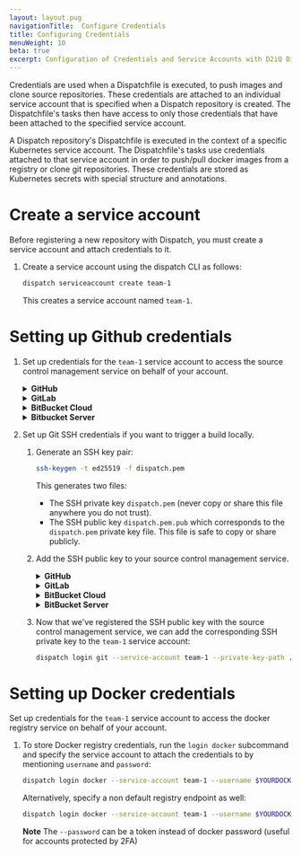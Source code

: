 ```yaml
---
layout: layout.pug
navigationTitle:  Configure Credentials
title: Configuring Credentials
menuWeight: 10
beta: true
excerpt: Configuration of Credentials and Service Accounts with D2iQ Dispatch
---
```

Credentials are used when a Dispatchfile is executed, to push images and
clone source repositories. These credentials are attached to an individual service account that is specified when a Dispatch repository is created. The Dispatchfile's tasks then have access to only those credentials that have been attached to the specified
service account.

A Dispatch repository's Dispatchfile is executed in the context of a specific
Kubernetes service account. The Dispatchfile's tasks use credentials attached to
that service account in order to push/pull docker images from a registry or
clone git repositories. These credentials are stored as Kubernetes secrets with
special structure and annotations.

# Create a service account

Before registering a new repository with Dispatch, you must create a service
account and attach credentials to it.

1. Create a service account using the dispatch CLI as follows:

    ```bash
    dispatch serviceaccount create team-1
    ```

   This creates a service account named `team-1`.

# Setting up Github credentials
1. Set up credentials for the `team-1` service account to access the source control management
   service on behalf of your account.

    <details>
    <summary><b>GitHub</b></summary>

    Create a [Personal Access Token](https://github.com/settings/tokens) for your
    GitHub account. You must specify the following permissions:

    * FULL access to `admin:repo_hook`: used to register webhooks to report events
      to Dispatch.
    * FULL access to `repo`: used to pull and/or push source code whether public or private,
      report build statuses to your commits, etc.

    After creating the token, remember the secret value. Replace `$GITHUB_TOKEN`
    with the secret value in the following command:

    ```bash
    dispatch login github --service-account team-1 --user $GITHUB_USER --token $GITHUB_TOKEN
    ```

	<p class="message--note">NOTE: </strong>If your Kubernetes cluster endpoint presents a self-signed TLS certificates you must pass `--insecure-webhook-skip-tls-verify` to the `login github` command, otherwise GitHub will refuse to deliver webhook events to Dispatch.</p>

    </details>

    <details>
    <summary><b>GitLab</b></summary>

    Create a [Personal Access Token](https://gitlab.com/profile/personal_access_tokens)
    for your GitLab account. The token should have the following scopes:

    * `api`: used to register webhooks to report events to Dispatch and report
      build statuses to your commits, etc.
    * `write_repository`: used to pull and/or push source code whether public or private.

    After creating the token, remember the secret value. Replace `$GITLAB_TOKEN`
    with the secret value in the following command:

    ```bash
    dispatch login gitlab --service-account team-1 --user $GITLAB_USER --token $GITLAB_TOKEN
    ```

    </details>

    <details>
    <summary><b>BitBucket Cloud</b></summary>

    Create an [App Password](https://bitbucket.org/account/settings/app-passwords/) for your
    Bitbucket Cloud account. The app password should have the following permissions:

    * Repositories read and write: used to pull and/or push source code whether public or private,
      report build statuses to your commits, etc.
    * Pull requests read and write: used to obtain and/or update pull request information.
    * Webhooks read and write: used to register webhooks to report events to Dispatch.

    After creating the app password, remember the secret value. Replace `$BITBUCKET_APP_PASSWORD`
    with the secret value in the following command:

    ```bash
    dispatch login bitbucket-cloud --service-account team-1 --user $BITBUCKET_USER --app-password $BITBUCKET_APP_PASSWORD
    ```

    </details>

    <details>
    <summary><b>Bitbucket Server</b></summary>

    <p class="message--note"><strong>NOTE: </strong>Bitbucket Server does not support skipping TLS
    certificate verification for webhooks. If you use a self-signed certificate in your cluster, you
    must [add the certificate to Bitbucket Server](https://confluence.atlassian.com/bitbucketserver/if-you-use-self-signed-certificates-938028692.html).
    Or if you are using Konvoy, you could [set up a Let's Encrypt certificate](/dkp/konvoy/latest/security/letsencrypt/).</p>

    Create a [Personal Access Token](https://confluence.atlassian.com/bitbucketserver/personal-access-tokens-939515499.html)
    for your Bitbucket Server account. The token should have the following permissions:

    * Projects: read
    * Repositories: admin

    These permissions allow Dispatch to do the following:

    * Perform pull request actions
    * Update repository settings and permissions
    * Push, pull, and clone repositories

    After creating the token, remember the secret value. Replace `$BITBUCKET_TOKEN`
    with the secret value in the following command:

    ```bash
    dispatch login bitbucket-server --service-account team-1 --user $BITBUCKET_USER --app-password $BITBUCKET_TOKEN
    ```

	<p class="message--note">NOTE: </strong>If your Kubernetes cluster endpoint presents a self-signed TLS certificates you must pass `--insecure-webhook-skip-tls-verify` to the `login gitlab` command, otherwise GitLab will refuse to deliver webhook events to Dispatch.</p>

    </details>


1. Set up Git SSH credentials if you want to trigger a build locally.

    1. Generate an SSH key pair:

        ```bash
        ssh-keygen -t ed25519 -f dispatch.pem
        ```

        This generates two files:

        * The SSH private key `dispatch.pem` (never copy or share this file anywhere you
          do not trust).
        * The SSH public key `dispatch.pem.pub` which corresponds to the `dispatch.pem`
          private key file. This file is safe to copy or share publicly.

    1. Add the SSH public key to your source control management service.

        <details>
        <summary><b>GitHub</b></summary>

        1. Visit https://github.com/settings/keys
        1. Click "New SSH key".
        1. Give the key an appropriate title like "Dispatch test 1".
        1. Run `cat ./dispatch.pem.pub` in your terminal, copy the output, and paste it in the "Key" text box on the page.
        1. Click "Add SSH key".

        </details>

       <details>
       <summary><b>GitLab</b></summary>

       1. Visit https://gitlab.com/profile/keys
       1. Run `cat ./dispatch.pem.pub` in your terminal, copy the output, and paste it in the "Key" text box on the page.
       1. Give the key an appropriate title like "Dispatch test 1".
       1. Click "Add key".

       </details>

       <details>
       <summary><b>BitBucket Cloud</b></summary>

       1. Visit https://bitbucket.org/account/settings/ssh-keys/
       1. Click "Add key".
       1. Give the key and appropriate label like "Dispatch test 1".
       1. Run `cat ./dispatch.pem.pub` in your terminal, copy the output, and paste it in the "Key" text box on the page.
       1. Click "Add key".

       </details>

       <details>
       <summary><b>BitBucket Server</b></summary>

       1. Click your profile picture at the upper-right corner of the web UI of your on-prem Bitbucket Server instance.
       1. Click "Manage account" in the drop-down manu to go to the "Account" page.
       1. Click "SSH keys" from the list manu.
       1. Click "Add key".
       1. Run `cat ./dispatch.pem.pub` in your terminal, copy the output, and paste it in the "Key" text box on the page.
       1. Click "Add key".

       </details>

    1. Now that we've registered the SSH public key with the source control management service, we
       can add the corresponding SSH private key to the `team-1` service account:

        ```bash
        dispatch login git --service-account team-1 --private-key-path ./dispatch.pem
        ```

# Setting up Docker credentials
Set up credentials for the `team-1` service account to access the docker registry service on behalf of your account.

1. To store Docker registry credentials, run the `login docker` subcommand and specify the service account to attach the credentials to by mentioning `username` and `password`:

    ```bash
    dispatch login docker --service-account team-1 --username $YOURDOCKERUSERNAME --password $YOURDOCKERPASSWORD
    ```

    Alternatively, specify a non default registry endpoint as well:

    ```bash
    dispatch login docker --service-account team-1 --username $YOURDOCKERUSERNAME --password $YOURDOCKERPASSWORD --registry https://us.gcr.io
    ```

    **Note** The `--password` can be a token instead of docker password (useful for accounts protected by 2FA)
